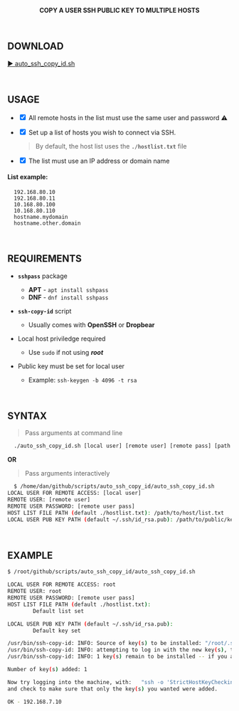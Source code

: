 <p align="center">
<b>COPY A USER SSH PUBLIC KEY TO MULTIPLE HOSTS</b>
</p>
<BR>

## DOWNLOAD

[▶️ auto_ssh_copy_id.sh](./auto_ssh_copy_id.sh)

<BR>

## USAGE

- <input type="checkbox" checked> All remote hosts in the list must use the same user and password :warning:
- <input type="checkbox" checked> Set up a list of hosts you wish to connect via SSH.

    > By default, the host list uses the **`./hostlist.txt`** file

- <input type="checkbox" checked> The list must use an IP address or domain name

#### List example:

```
  192.168.80.10
  192.168.80.11
  10.168.80.100
  10.168.80.110
  hostname.mydomain
  hostname.other.domain
```

<BR>

  
## REQUIREMENTS

- **`sshpass`** package
  - **APT** - `apt install sshpass`
  - **DNF** - `dnf install sshpass`

- **`ssh-copy-id`** script
  - Usually comes with **OpenSSH** or **Dropbear**

- Local host priviledge required
  - Use `sudo` if not using **_root_**
- Public key must be set for local user
  - Example: `ssh-keygen -b 4096 -t rsa`

<BR>


## SYNTAX

> Pass arguments at command line
```bash
  ./auto_ssh_copy_id.sh [local user] [remote user] [remote pass] [path to host list] [path to local pub key]
```

**OR**

> Pass arguments interactively
```bash
  $ /home/dan/github/scripts/auto_ssh_copy_id/auto_ssh_copy_id.sh
LOCAL USER FOR REMOTE ACCESS: [local user]
REMOTE USER: [remote user]
REMOTE USER PASSWORD: [remote user pass]
HOST LIST FILE PATH (default ./hostlist.txt): /path/to/host/list.txt
LOCAL USER PUB KEY PATH (default ~/.ssh/id_rsa.pub): /path/to/public/key.pub
```

<BR>


## EXAMPLE

```bash
$ /root/github/scripts/auto_ssh_copy_id/auto_ssh_copy_id.sh

LOCAL USER FOR REMOTE ACCESS: root
REMOTE USER: root
REMOTE USER PASSWORD: [remote user pass]
HOST LIST FILE PATH (default ./hostlist.txt):
        Default list set

LOCAL USER PUB KEY PATH (default ~/.ssh/id_rsa.pub):
        Default key set

/usr/bin/ssh-copy-id: INFO: Source of key(s) to be installed: "/root/.ssh/id_rsa.pub"
/usr/bin/ssh-copy-id: INFO: attempting to log in with the new key(s), to filter out any that are already installed
/usr/bin/ssh-copy-id: INFO: 1 key(s) remain to be installed -- if you are prompted now it is to install the new keys

Number of key(s) added: 1

Now try logging into the machine, with:   "ssh -o 'StrictHostKeyChecking=no' 'root@192.168.7.10'"
and check to make sure that only the key(s) you wanted were added.

OK - 192.168.7.10
```